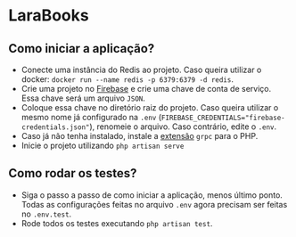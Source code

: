 # LaraBooks

## Como iniciar a aplicação?

- Conecte uma instância do Redis ao projeto. Caso queira utilizar o docker: `docker run --name redis -p 6379:6379 -d redis`.
- Crie uma projeto no [Firebase](https://console.firebase.google.com/u/0/) e crie uma chave de conta de serviço. Essa chave será um arquivo `JSON`.
- Coloque essa chave no diretório raiz do projeto. Caso queira utilizar o mesmo nome já configurado na `.env` (`FIREBASE_CREDENTIALS="firebase-credentials.json"`), renomeie o arquivo. Caso contrário, edite o `.env`.
- Caso já não tenha instalado, instale a [extensão](https://cloud.google.com/php/grpc?hl=pt-br) `grpc` para o PHP.
- Inicie o projeto utilizando `php artisan serve`

## Como rodar os testes?

- Siga o passo a passo de como iniciar a aplicação, menos último ponto. Todas as configurações feitas no arquivo `.env` agora precisam ser feitas no `.env.test`.
- Rode todos os testes executando `php artisan test`.
